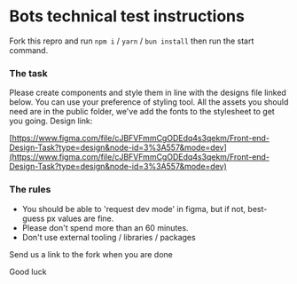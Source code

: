 # Bots technical test instructions

Fork this repro and run `npm i` / `yarn` / `bun install` then run the start command.

### The task

Please create components and style them in line with the designs file linked below. You can use your preference of styling tool. All the assets you should need are in the public folder, we've add the fonts to the stylesheet to get you going.
Design link:

[https://www.figma.com/file/cJBFVFmmCgODEdq4s3qekm/Front-end-Design-Task?type=design&node-id=3%3A557&mode=dev](https://www.figma.com/file/cJBFVFmmCgODEdq4s3qekm/Front-end-Design-Task?type=design&node-id=3%3A557&mode=dev)

### The rules

- You should be able to 'request dev mode' in figma, but if not, best-guess px values are fine.
- Please don't spend more than an 60 minutes.
- Don't use external tooling / libraries / packages

Send us a link to the fork when you are done

Good luck
